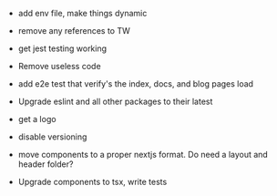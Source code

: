- add env file, make things dynamic

- remove any references to TW

- get jest testing working


- Remove useless code

- add e2e test that verify's the index, docs, and blog pages load


- Upgrade eslint and all other packages to their latest


- get a logo

- disable versioning

- move components to a proper nextjs format. Do need a layout and header folder?

- Upgrade components to tsx, write tests